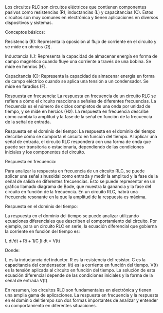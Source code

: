 
Los circuitos RLC son circuitos eléctricos que contienen componentes pasivos como resistencias (R), inductancias (L) y capacitancias (C). Estos circuitos son muy comunes en electrónica y tienen aplicaciones en diversos dispositivos y sistemas.

Conceptos básicos:

Resistencia (R): Representa la oposición al flujo de corriente en el circuito y se mide en ohmios (Ω).

Inductancia (L): Representa la capacidad de almacenar energía en forma de campo magnético cuando fluye una corriente a través de una bobina. Se mide en henrios (H).

Capacitancia (C): Representa la capacidad de almacenar energía en forma de campo eléctrico cuando se aplica una tensión a un condensador. Se mide en faradios (F).

Respuesta en frecuencia: La respuesta en frecuencia de un circuito RLC se refiere a cómo el circuito reacciona a señales de diferentes frecuencias. La frecuencia es el número de ciclos completos de una onda por unidad de tiempo, y se mide en hercios (Hz). La respuesta en frecuencia describe cómo cambia la amplitud y la fase de la señal en función de la frecuencia de la señal de entrada.

Respuesta en el dominio del tiempo: La respuesta en el dominio del tiempo describe cómo se comporta el circuito en función del tiempo. Al aplicar una señal de entrada, el circuito RLC responderá con una forma de onda que puede ser transitoria o estacionaria, dependiendo de las condiciones iniciales y los componentes del circuito.

Respuesta en frecuencia:

Para analizar la respuesta en frecuencia de un circuito RLC, se puede aplicar una señal sinusoidal como entrada y medir la amplitud y la fase de la señal de salida en diferentes frecuencias. Esto se puede representar en un gráfico llamado diagrama de Bode, que muestra la ganancia y la fase del circuito en función de la frecuencia. En un circuito RLC, habrá una frecuencia resonante en la que la amplitud de la respuesta es máxima.

Respuesta en el dominio del tiempo:

La respuesta en el dominio del tiempo se puede analizar utilizando ecuaciones diferenciales que describen el comportamiento del circuito. Por ejemplo, para un circuito RLC en serie, la ecuación diferencial que gobierna la corriente en función del tiempo es:

L di/dt + Ri + 1/C ∫i dt = V(t)

Donde:

L es la inductancia del inductor.
R es la resistencia del resistor.
C es la capacitancia del condensador.
i(t) es la corriente en función del tiempo.
V(t) es la tensión aplicada al circuito en función del tiempo.
La solución de esta ecuación diferencial depende de las condiciones iniciales y la forma de la señal de entrada V(t).

En resumen, los circuitos RLC son fundamentales en electrónica y tienen una amplia gama de aplicaciones. La respuesta en frecuencia y la respuesta en el dominio del tiempo son dos formas importantes de analizar y entender su comportamiento en diferentes situaciones.
